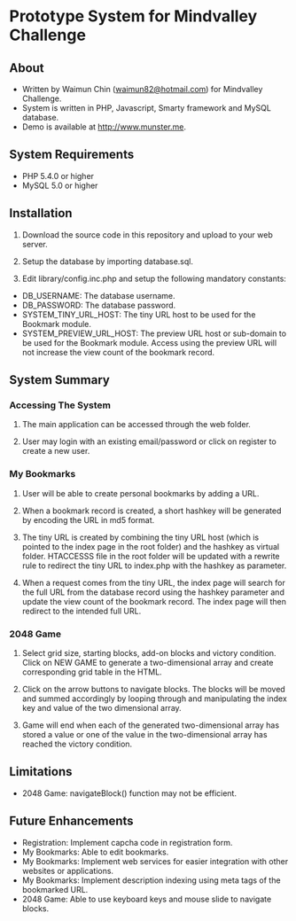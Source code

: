 # Prototype System for Mindvalley Challenge

## About

* Written by Waimun Chin (waimun82@hotmail.com) for Mindvalley Challenge.
* System is written in PHP, Javascript, Smarty framework and MySQL database.
* Demo is available at http://www.munster.me.

## System Requirements

* PHP 5.4.0 or higher
* MySQL 5.0 or higher

## Installation

1. Download the source code in this repository and upload to your web server.

2. Setup the database by importing database.sql.

3. Edit library/config.inc.php and setup the following mandatory constants:

* DB_USERNAME: The database username.
* DB_PASSWORD: The database password.
* SYSTEM_TINY_URL_HOST: The tiny URL host to be used for the Bookmark module.
* SYSTEM_PREVIEW_URL_HOST: The preview URL host or sub-domain to be used for the Bookmark module. Access using the preview URL will not increase the view count of the bookmark record.

## System Summary

### Accessing The System

1. The main application can be accessed through the web folder.

2. User may login with an existing email/password or click on register to create a new user.

### My Bookmarks

1. User will be able to create personal bookmarks by adding a URL.

2. When a bookmark record is created, a short hashkey will be generated by encoding the URL in md5 format.

3. The tiny URL is created by combining the tiny URL host (which is pointed to the index page in the root folder) and the hashkey as virtual folder. HTACCESSS file in the root folder will be updated with a rewrite rule to redirect the tiny URL to index.php with the hashkey as parameter.

4. When a request comes from the tiny URL, the index page will search for the full URL from the database record using the hashkey parameter and update the view count of the bookmark record. The index page will then redirect to the intended full URL.

### 2048 Game

1. Select grid size, starting blocks, add-on blocks and victory condition. Click on NEW GAME to generate a two-dimensional array and create corresponding grid table in the HTML.

2. Click on the arrow buttons to navigate blocks. The blocks will be moved and summed accordingly by looping through and manipulating the index key and value of the two dimensional array.

3. Game will end when each of the generated two-dimensional array has stored a value or one of the value in the two-dimensional array has reached the victory condition. 

## Limitations

* 2048 Game: navigateBlock() function may not be efficient.

## Future Enhancements

* Registration: Implement capcha code in registration form.
* My Bookmarks: Able to edit bookmarks.
* My Bookmarks: Implement web services for easier integration with other websites or applications.
* My Bookmarks: Implement description indexing using meta tags of the bookmarked URL.
* 2048 Game: Able to use keyboard keys and mouse slide to navigate blocks.
